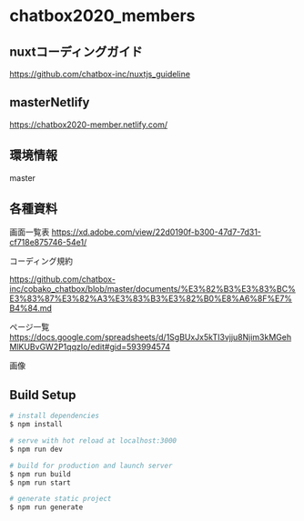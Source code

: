 

# chatbox2020_members


## nuxtコーディングガイド

https://github.com/chatbox-inc/nuxtjs_guideline

## masterNetlify
https://chatbox2020-member.netlify.com/

## 環境情報
master




## 各種資料

画面一覧表
https://xd.adobe.com/view/22d0190f-b300-47d7-7d31-cf718e875746-54e1/

コーディング規約

https://github.com/chatbox-inc/cobako_chatbox/blob/master/documents/%E3%82%B3%E3%83%BC%E3%83%87%E3%82%A3%E3%83%B3%E3%82%B0%E8%A6%8F%E7%B4%84.md

ページ一覧
https://docs.google.com/spreadsheets/d/1SgBUxJx5kTI3vjju8Njim3kMGehMlKUBvGW2P1qqzIo/edit#gid=593994574

画像



## Build Setup

``` bash
# install dependencies
$ npm install

# serve with hot reload at localhost:3000
$ npm run dev

# build for production and launch server
$ npm run build
$ npm run start

# generate static project
$ npm run generate
                                                                                                               

